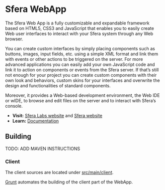 # Sfera WebApp

The Sfera Web App is a fully customizable and expandable framework based on HTML5, CSS3 and JavaScript that enables you to easily create Web user interfaces to interact with your Sfera system through any Web browser.

You can create custom interfaces by simply placing components such as buttons, images, input fields, etc. using a simple XML format and link them with events or other actions to be triggered on the server.
For more advanced applications you can easily add your own JavaScript code and link it to action on components or events from the Sfera server.
If that’s still not enough for your project you can create custom components with their own look and behaviors, custom skins for your interfaces and overwrite the design and functionalities of standard components.

Moreover, it provides a Web-based development environment, the Web IDE or wIDE, to browse and edit files on the server and to interact with Sfera’s console.

* **Visit:** [Sfera Labs website](https://sferalabs.cc) and [Sfera website](https://sferalabs.cc/sfera)
* **Learn:** [Documentation](https://sfera.sferalabs.cc/docs/sfera)

## Building


TODO: ADD MAVEN INSTRUCTIONS


### Client

The client sources are located under [src/main/client](src/main/client).

[Grunt](http://gruntjs.com) automates the building of the client part of the WebApp.
